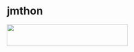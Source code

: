 # jmthon

<p align="left"><a href="https://heroku.com/deploy?template=https://github.com/allsh111/mus1"> <img src="https://img.shields.io/badge/Deploy%20To%20Heroku-purple?style=for-the-badge&logo=heroku" width="320" height="58.45"/></a></p>
